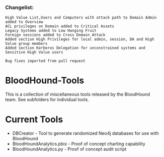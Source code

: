 
### Changelist:
    High Value List,Users and Computers with attack path to Domain Admin added to Overview
    ACL privileges on Domain added to Critical Assets
    Legacy Systems added to Low Hanging Fruit
    Foreign sessions added to Cross Domain Attack
    Added section High Privileges for local admin, session, DA and High Value group members
    Added section Kerberos Delegation for unconstrained systems and Sensitive High Value users
    
    Bug fixes imported from pull request


# BloodHound-Tools
This is a collection of miscellaneous tools released by the BloodHound team. See subfolders for individual tools.

# Current Tools
* DBCreator - Tool to generate randomized Neo4j databases for use with BloodHound
* BloodHoundAnalytics.pbix - Proof of concept charting capability
* BloodHoundAnalytics.py - Proof of concept audit script
